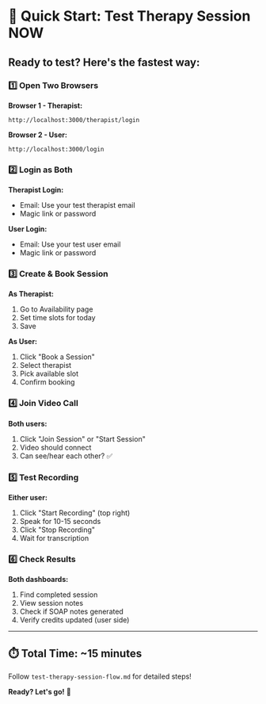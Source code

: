 # 🚀 Quick Start: Test Therapy Session NOW

## Ready to test? Here's the fastest way:

### 1️⃣ Open Two Browsers

**Browser 1 - Therapist:**
```
http://localhost:3000/therapist/login
```

**Browser 2 - User:**
```
http://localhost:3000/login
```

### 2️⃣ Login as Both

**Therapist Login:**
- Email: Use your test therapist email
- Magic link or password

**User Login:**
- Email: Use your test user email  
- Magic link or password

### 3️⃣ Create & Book Session

**As Therapist:**
1. Go to Availability page
2. Set time slots for today
3. Save

**As User:**
1. Click "Book a Session"
2. Select therapist
3. Pick available slot
4. Confirm booking

### 4️⃣ Join Video Call

**Both users:**
1. Click "Join Session" or "Start Session"
2. Video should connect
3. Can see/hear each other? ✅

### 5️⃣ Test Recording

**Either user:**
1. Click "Start Recording" (top right)
2. Speak for 10-15 seconds
3. Click "Stop Recording"
4. Wait for transcription

### 6️⃣ Check Results

**Both dashboards:**
1. Find completed session
2. View session notes
3. Check if SOAP notes generated
4. Verify credits updated (user side)

---

## ⏱️ Total Time: ~15 minutes

Follow `test-therapy-session-flow.md` for detailed steps!

**Ready? Let's go!** 🚀

